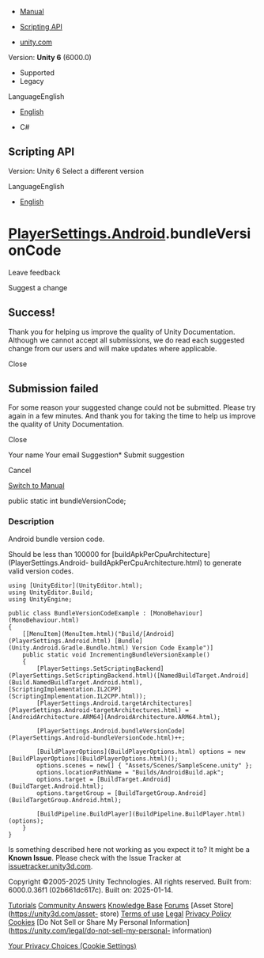 [ ]()

  * [Manual](../Manual/index.html)
  * [Scripting API](../ScriptReference/index.html)

  * [unity.com](https://unity.com/)

Version: **Unity 6** (6000.0)

  * Supported
  * Legacy

LanguageEnglish

  * [English]()

  * C#

[ ](https://docs.unity3d.com)

## Scripting API

Version: Unity 6 Select a different version

LanguageEnglish

  * [English]()

#  [PlayerSettings.Android](PlayerSettings.Android.html).bundleVersionCode

Leave feedback

Suggest a change

## Success!

Thank you for helping us improve the quality of Unity Documentation. Although
we cannot accept all submissions, we do read each suggested change from our
users and will make updates where applicable.

Close

## Submission failed

For some reason your suggested change could not be submitted. Please <a>try
again</a> in a few minutes. And thank you for taking the time to help us
improve the quality of Unity Documentation.

Close

Your name Your email Suggestion* Submit suggestion

Cancel

[Switch to Manual](../Manual/class-PlayerSettings.html "Go to PlayerSettings
Component in the Manual")

public static int bundleVersionCode;

### Description

Android bundle version code.

Should be less than 100000 for
[buildApkPerCpuArchitecture](PlayerSettings.Android-
buildApkPerCpuArchitecture.html) to generate valid version codes.

    
    
    using [UnityEditor](UnityEditor.html);
    using UnityEditor.Build;
    using UnityEngine;  
      
    public class BundleVersionCodeExample : [MonoBehaviour](MonoBehaviour.html)
    {
        [[MenuItem](MenuItem.html)("Build/[Android](PlayerSettings.Android.html) [Bundle](Unity.Android.Gradle.Bundle.html) Version Code Example")]
        public static void IncrementingBundleVersionExample()
        {
            [PlayerSettings.SetScriptingBackend](PlayerSettings.SetScriptingBackend.html)([NamedBuildTarget.Android](Build.NamedBuildTarget.Android.html), [ScriptingImplementation.IL2CPP](ScriptingImplementation.IL2CPP.html));
            [PlayerSettings.Android.targetArchitectures](PlayerSettings.Android-targetArchitectures.html) = [AndroidArchitecture.ARM64](AndroidArchitecture.ARM64.html);  
      
            [PlayerSettings.Android.bundleVersionCode](PlayerSettings.Android-bundleVersionCode.html)++;  
      
            [BuildPlayerOptions](BuildPlayerOptions.html) options = new [BuildPlayerOptions](BuildPlayerOptions.html)();
            options.scenes = new[] { "Assets/Scenes/SampleScene.unity" };
            options.locationPathName = "Builds/AndroidBuild.apk";
            options.target = [BuildTarget.Android](BuildTarget.Android.html);
            options.targetGroup = [BuildTargetGroup.Android](BuildTargetGroup.Android.html);  
      
            [BuildPipeline.BuildPlayer](BuildPipeline.BuildPlayer.html)(options);
        }
    }
    

Is something described here not working as you expect it to? It might be a
**Known Issue**. Please check with the Issue Tracker at
[issuetracker.unity3d.com](https://issuetracker.unity3d.com).

Copyright ©2005-2025 Unity Technologies. All rights reserved. Built from:
6000.0.36f1 (02b661dc617c). Built on: 2025-01-14.

[Tutorials](https://unity3d.com/learn) [Community
Answers](https://answers.unity3d.com) [Knowledge
Base](https://support.unity3d.com/hc/en-us)
[Forums](https://forum.unity3d.com) [Asset Store](https://unity3d.com/asset-
store) [Terms of use](https://docs.unity3d.com/Manual/TermsOfUse.html)
[Legal](https://unity.com/legal) [Privacy
Policy](https://unity.com/legal/privacy-policy)
[Cookies](https://unity.com/legal/cookie-policy) [Do Not Sell or Share My
Personal Information](https://unity.com/legal/do-not-sell-my-personal-
information)

[Your Privacy Choices (Cookie Settings)](javascript:void\(0\);)

